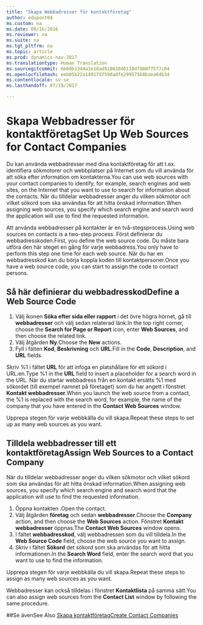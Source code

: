 ```yaml
---
title: "Skapa Webbadresser för kontaktföretag"
author: edupont04
ms.custom: na
ms.date: 09/16/2016
ms.reviewer: na
ms.suite: na
ms.tgt_pltfrm: na
ms.topic: article
ms.prod: dynamics-nav-2017
ms.translationtype: Human Translation
ms.sourcegitcommit: 6b60b1344a1e18ad91863046110df880f75f7c04
ms.openlocfilehash: eeb05b22a14917d759dadfe29957568baea6db34
ms.contentlocale: sv-se
ms.lasthandoff: 07/19/2017

---
```

# <a name="set-up-web-sources-for-contact-companies"></a><span data-ttu-id="7368b-102">Skapa Webbadresser för kontaktföretag</span><span class="sxs-lookup"><span data-stu-id="7368b-102">Set Up Web Sources for Contact Companies</span></span>
<span data-ttu-id="7368b-103">Du kan använda webbadresser med dina kontaktföretag för att t.ex. identifiera sökmotorer och webbplatser på Internet som du vill använda för att söka efter information om kontakterna.</span><span class="sxs-lookup"><span data-stu-id="7368b-103">You can use web sources with your contact companies to identify, for example, search engines and web sites, on the Internet that you want to use to search for information about the contacts.</span></span> <span data-ttu-id="7368b-104">När du tilldelar webbadresser anger du vilken sökmotor och vilket sökord som ska användas för att hitta önskad information.</span><span class="sxs-lookup"><span data-stu-id="7368b-104">When assigning web sources, you specify which search engine and search word the application will use to find the requested information.</span></span>

<span data-ttu-id="7368b-105">Att använda webbadresser på kontakter är en två-stegsprocess.</span><span class="sxs-lookup"><span data-stu-id="7368b-105">Using web sources on contacts is a two-step process.</span></span> <span data-ttu-id="7368b-106">Först definierar du webbadresskoden.</span><span class="sxs-lookup"><span data-stu-id="7368b-106">First, you define the web source code.</span></span> <span data-ttu-id="7368b-107">Du måste bara utföra den här steget en gång för varje webbadress.</span><span class="sxs-lookup"><span data-stu-id="7368b-107">You only have to perform this step one time for each web source.</span></span> <span data-ttu-id="7368b-108">När du har en webbadresskod kan du börja koppla koden till kontaktpersoner.</span><span class="sxs-lookup"><span data-stu-id="7368b-108">Once you have a web source code, you can start to assign the code to contact persons.</span></span>

## <a name="define-a-web-source-code"></a><span data-ttu-id="7368b-109">Så här definierar du webbadresskod</span><span class="sxs-lookup"><span data-stu-id="7368b-109">Define a Web Source Code</span></span>
1. <span data-ttu-id="7368b-110">Välj ikonen **Söka efter sida eller rapport** i det övre högra hörnet, gå till **webbadresser** och välj sedan relaterad länk.</span><span class="sxs-lookup"><span data-stu-id="7368b-110">In the top right corner, choose the **Search for Page or Report** icon, enter **Web Sources**, and then choose the related link.</span></span>
2. <span data-ttu-id="7368b-111">Välj åtgärden **Ny**.</span><span class="sxs-lookup"><span data-stu-id="7368b-111">Choose the **New** actions.</span></span>
3. <span data-ttu-id="7368b-112">Fyll i fälten **Kod**, **Beskrivning** och **URL**.</span><span class="sxs-lookup"><span data-stu-id="7368b-112">Fill in the **Code**, **Description**, and **URL** fields.</span></span>

  <span data-ttu-id="7368b-113">Skriv %1 i fältet **URL** för att infoga en platshållare för ett sökord i URL:en.</span><span class="sxs-lookup"><span data-stu-id="7368b-113">Type %1 in the **URL** field to insert a placeholder for a search word in the URL.</span></span> <span data-ttu-id="7368b-114">När du startar webbadress från en kontakt ersätts %1 med sökordet (till exempel namnet på företaget) som du har angett i fönstret **Kontakt webbadresser**.</span><span class="sxs-lookup"><span data-stu-id="7368b-114">When you launch the web source from a contact, the %1 is replaced with the search word, for example, the name of the company that you have entered in the **Contact Web Sources** window.</span></span>

<span data-ttu-id="7368b-115">Upprepa stegen för varje webbkälla du vill skapa.</span><span class="sxs-lookup"><span data-stu-id="7368b-115">Repeat these steps to set up as many web sources as you want.</span></span>

## <a name="assign-web-sources-to-a-contact-company"></a><span data-ttu-id="7368b-116">Tilldela webbadresser till ett kontaktföretag</span><span class="sxs-lookup"><span data-stu-id="7368b-116">Assign Web Sources to a Contact Company</span></span>
<span data-ttu-id="7368b-117">När du tilldelar webbadresser anger du vilken sökmotor och vilket sökord som ska användas för att hitta önskad information.</span><span class="sxs-lookup"><span data-stu-id="7368b-117">When assigning web sources, you specify which search engine and search word that the application will use to find the requested information.</span></span>

1. <span data-ttu-id="7368b-118">Öppna kontakten .</span><span class="sxs-lookup"><span data-stu-id="7368b-118">Open the contact.</span></span>
2. <span data-ttu-id="7368b-119">Välj åtgärden **företag** och sedan **webbadresser**.</span><span class="sxs-lookup"><span data-stu-id="7368b-119">Choose the **Company** action, and then choose the **Web Sources** action.</span></span> <span data-ttu-id="7368b-120">Fönstret **Kontakt webbadresser** öppnas.</span><span class="sxs-lookup"><span data-stu-id="7368b-120">The **Contact Web Sources** window opens.</span></span>
3. <span data-ttu-id="7368b-121">I fältet **webbadresskod**, välj webbadressen som du vill tilldela.</span><span class="sxs-lookup"><span data-stu-id="7368b-121">In the **Web Source Code** field, choose the web source you want to assign.</span></span>
4. <span data-ttu-id="7368b-122">Skriv i fältet **Sökord** det sökord som ska användas för att hitta informationen.</span><span class="sxs-lookup"><span data-stu-id="7368b-122">In the **Search Word** field, enter the search word that you want to use to find the information.</span></span>

<span data-ttu-id="7368b-123">Upprepa stegen för varje webbkälla du vill skapa.</span><span class="sxs-lookup"><span data-stu-id="7368b-123">Repeat these steps to assign as many web sources as you want.</span></span>

<span data-ttu-id="7368b-124">Webbadresser kan också tilldelas i fönstret  **Kontaktlista** på samma sätt.</span><span class="sxs-lookup"><span data-stu-id="7368b-124">You can also assign web sources from the **Contact List** window by following the same procedure.</span></span>

##<a name="see-also"></a><span data-ttu-id="7368b-125">Se även</span><span class="sxs-lookup"><span data-stu-id="7368b-125">See Also</span></span>
[<span data-ttu-id="7368b-126">Skapa kontaktföretag</span><span class="sxs-lookup"><span data-stu-id="7368b-126">Create Contact Companies</span></span>](marketing-create-contact-companies.md)

